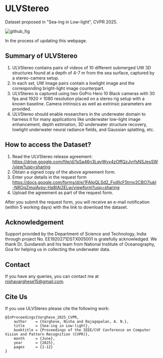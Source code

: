 # ULVStereo
Dataset proposed in "Sea-ing in Low-light", CVPR 2025.

![github_fig](https://github.com/user-attachments/assets/ed070442-d1a2-43d0-8a11-8872a99908e3)


In the process of updating this webpage.

## Summary of ULVStereo

1. ULVStereo contains pairs of videos of 10 different submerged UW 3D structures found at a depth of 4-7 m from the sea surface, captured by a stereo-camera setup.
1. In each set, UW image pairs contain a lowlight image and the corresponding bright-light image counterpart.
1. ULVStereo is captured using two GoPro Hero 10 Black cameras with 30 fps and 1920 × 1080 resolution placed on a stereo rig setup with a known baseline. Camera intrinsics as well as extrinsic parameters are provided.
1. ULVStereo should enable researchers in the underwater domain to harness it for many applications like underwater low-light image enhancement, depth estimation, 3D underwater structure recovery, lowlight underwater neural radiance fields, and Gaussian splatting, etc.


## How to access the Dataset?
1. Read the ULVStereo release agreement: https://drive.google.com/file/d/1sSa46n3LqvWyx4zOffQzJvrfsNSJesSW/view?usp=sharing
1. Obtain a signed copy of the above agreement form.  
1. Enter your details in the request form https://docs.google.com/forms/d/e/1FAIpQLSd2_FvdlIcF5trny2CBO7iukl-NROqZmuiAvpy-Ha8IAi2ELw/viewform?usp=sharing
1. Upload the agreement as part of the request form.

After you submit the request form, you will receive an e-mail notification (within 5 working days) with the link to download the dataset.

## Acknowledgement
Support provided by the Department of Science and Technology, India through project No. EE1920271DSTX005001 is gratefully acknowledged. We thank Dr. Sundaresh and his team from National Institute of Oceanography, Goa for helping us in collecting the underwater data.

## Contact
If you have any queries, you can contact me at [nishavarghese15@gmail.com](mailto:nishavarghese15@gmail.com).

## Cite Us
If you use ULVStereo please cite the following work:
```
@InProceedings{Varghese_2025_CVPR,
    author    = {Varghese, Nisha and Rajagopalan, A. N.},
    title     = {Sea-ing in Low-light},
    booktitle = {Proceedings of the IEEE/CVF Conference on Computer Vision and Pattern Recognition (CVPR)},
    month     = {June},
    year      = {2025},
    pages     = {1-12}
}
```
